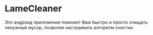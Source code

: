 # LameCleaner

Это андроид приложение поможет Вам быстро и просто очищать ненужный мусор, позволяя настраивать алгоритм очистки.

